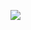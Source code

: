 <a href="버튼을 눌렀을 때 이동할 링크" target="_blank"><img src="https://img.shields.io/badge/apple-000000?style=flat-square&logo=apple&logoColor=FFFFFF"/></a>

<!--
**hgy121/hgy121** is a ✨ _special_ ✨ repository because its `README.md` (this file) appears on your GitHub profile.

Here are some ideas to get you started:

- 🔭 I’m currently working on ...
- 🌱 I’m currently learning ...
- 👯 I’m looking to collaborate on ...
- 🤔 I’m looking for help with ...
- 💬 Ask me about ...
- 📫 How to reach me: ...
- 😄 Pronouns: ...
- ⚡ Fun fact: ...
-->
